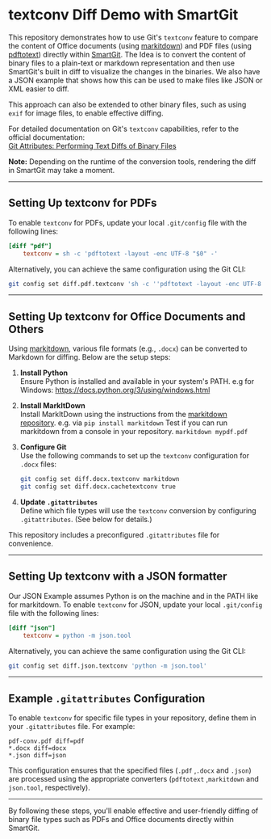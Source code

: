 
# textconv Diff Demo with SmartGit

This repository demonstrates how to use Git's `textconv` feature to compare the content of Office documents (using [markitdown](https://github.com/microsoft/markitdown)) and PDF files (using [pdftotext](https://www.xpdfreader.com/pdftotext-man.html)) directly within [SmartGit](https://www.syntevo.com/smartgit/). The Idea is to convert the content of binary files to a plain-text or markdown representation and then use SmartGit's built in diff to visualize the changes in the binaries. 
We also have a JSON example that shows how this can be used to make files like JSON or XML easier to diff.

This approach can also be extended to other binary files, such as using `exif` for image files, to enable effective diffing.

For detailed documentation on Git's `textconv` capabilities, refer to the official documentation:  
[Git Attributes: Performing Text Diffs of Binary Files](https://git-scm.com/docs/gitattributes#_performing_text_diffs_of_binary_files)

**Note:** Depending on the runtime of the conversion tools, rendering the diff in SmartGit may take a moment.

---

## Setting Up textconv for PDFs

To enable `textconv` for PDFs, update your local `.git/config` file with the following lines:

```ini
[diff "pdf"]
    textconv = sh -c 'pdftotext -layout -enc UTF-8 "$0" -'
```

Alternatively, you can achieve the same configuration using the Git CLI:

```sh
git config set diff.pdf.textconv 'sh -c ''pdftotext -layout -enc UTF-8 "$0" -'''
```

---

## Setting Up textconv for Office Documents and Others

Using [markitdown](https://github.com/microsoft/markitdown), various file formats (e.g., `.docx`) can be converted to Markdown for diffing. Below are the setup steps:

1. **Install Python**  
    Ensure Python is installed and available in your system's PATH.
    e.g for Windows: https://docs.python.org/3/using/windows.html
    
2. **Install MarkItDown**  
    Install MarkItDown using the instructions from the [markitdown repository](https://github.com/microsoft/markitdown).
	e.g. via `pip install markitdown` 
	Test if you can run markitdown from a console in your repository.
	`markitdown mypdf.pdf`
    
3. **Configure Git**  
    Use the following commands to set up the `textconv` configuration for `.docx` files:
    
    ```sh
    git config set diff.docx.textconv markitdown
    git config set diff.docx.cachetextconv true
    ```
    
4. **Update `.gitattributes`**  
    Define which file types will use the `textconv` conversion by configuring `.gitattributes`. (See below for details.)
    

This repository includes a preconfigured `.gitattributes` file for convenience.

---

## Setting Up textconv with a JSON formatter

Our JSON Example assumes Python is on the machine and in the PATH like for markitdown.
To enable `textconv` for JSON, update your local `.git/config` file with the following lines:

```ini
[diff "json"]
    textconv = python -m json.tool
```

Alternatively, you can achieve the same configuration using the Git CLI:

```sh
git config set diff.json.textconv 'python -m json.tool'
```


---

## Example `.gitattributes` Configuration

To enable `textconv` for specific file types in your repository, define them in your `.gitattributes` file. For example:

```gitattributes
pdf-conv.pdf diff=pdf
*.docx diff=docx
*.json diff=json
```

This configuration ensures that the specified files (`.pdf` ,`.docx` and `.json`) are processed using the appropriate converters (`pdftotext` ,`markitdown` and `json.tool`, respectively).

---

By following these steps, you'll enable effective and user-friendly diffing of binary file types such as PDFs and Office documents directly within SmartGit.